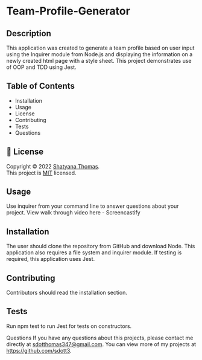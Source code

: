 # Team-Profile-Generator

## Description
This application was created to generate a team profile based on user input using the Inquirer module from Node.js and displaying the information on a newly created html page with a style sheet. This project demonstrates use of OOP and TDD using Jest.

## Table of Contents
* Installation
* Usage
* License
* Contributing
* Tests
* Questions

## 📝 License
Copyright © 2022 [Shatyana Thomas](https://github.com/avneesh0612). <br />
This project is [MIT](https://github.com/sdott/next-progress-bar/blob/main/LICENSE) licensed.

## Usage
Use inquirer from your command line to answer questions about your project. View walk through video here - Screencastify

## Installation
The user should clone the repository from GitHub and download Node. This application also requires a file system and inquirer module. If testing is required, this application uses Jest.

## Contributing
Contributors should read the installation section.

## Tests
Run npm test to run Jest for tests on constructors.

Questions
If you have any questions about this projects, please contact me directly at sdotthomas347@gmail.com. You can view more of my projects at https://github.com/sdott3.

